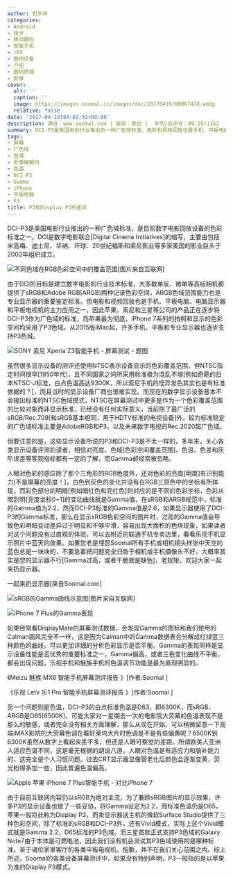 ```yaml
---
author: 农步祥
categories:
- Android
- 技术
- 移动数码
- 智能手机
- iOS
- 数码设备
- 介绍
- 数码终端
- 影像
cover:
  alt: ''
  caption: ''
  image: https://images.soomal.cc/images/doc/20170419/00067478.webp
  relative: false
date: '2017-04-19T04:02:42+08:00'
description: 源自：www.soomal.com | 版权：原创 |  平均/总评分：09.29/1152
summary: DCI-P3是美国电影行业推出的一种广色域标准，电影和视频回放也是手机、平板电脑、电脑显示器和平板电视机的主力应用之一，因此苹果、索尼和三星等公司的各类显示产品正在逐步将DCI-P3作为广色域的标准。但要注意的是，这些显示设备的P3和DCI-P3标准是不太一样的。
tags:
- 屏幕
- 广色域
- 色域
- 影像编解码
- 色温
- DCI-P3
- Gamma
- iPhone
- 平板电脑
- P3
title: P3和Display P3的差异
---
```


DCI-P3是美国电影行业推出的一种广色域标准，是目前数字电影回放设备的色彩标准之一。DCI是数字电影联合[Digital Cinema Initiatives]的缩写，主要由包括米高梅、迪士尼、华纳、环球、20世纪福斯和索尼影业等多家美国的影业巨头于2002年组织成立。



![不同色域在RGB色彩空间中的覆盖范围[图片来自互联网]](https://images.soomal.cc/images/doc/20170419/00067475.webp)



由于DCI的目标是建立数字电影的行业技术标准，大多数单反、微单等高级相机都提供了sRGB和Adobe RGB[ARGB]两种记录色彩空间，ARGB色域范围能力也是专业显示器的重要鉴定标准。但电影和视频回放也是手机、平板电脑、电脑显示器和平板电视机的主力应用之一，因此苹果、索尼和三星等公司的产品正在逐步将DCI-P3作为广色域的标准，而苹果最为彻底，iPhone 7系列的拍照和显示的色彩空间均采用了P3色域。从2015版iMac起，许多手机、平板和专业显示器也逐步支持P3色域。



![SONY 索尼 Xperia Z3智能手机 - 屏幕测试 - 题图](https://images.soomal.cc/images/doc/20150108/00048680_01.webp)



虽然很多显示设备的测评还使用NTSC表示设备显示的色彩覆盖范围，但NTSC指定时间很早[1950年代]，且不同国家之间所采用标准极为混乱不堪[例如奇葩的日本NTSC-J标准，白点色温高达9300K，所以索尼手机的怪异发色其实也是有标准依据的？]，而且当时的显示设备厂商也很难实现。而现在的数字显示设备基本不会输出标准的NTSC色域模式，NTSC在屏幕测试中更多是作为一个色彩覆盖范围的比较对象而非显示标准，已经没有任何实际意义，当前除了最广泛的sRGB/Rec.709[和sRGB基本相同，用于HDTV标准的电视设备]外，较为标准稳定的广色域标准主要是AdobeRGB和P3，以及未来数字电视的Rec.2020超广色域。



但要注意的是，这些显示设备所说的P3和DCI-P3是不太一样的，多年来，关心各类显示设备评测的读者，相信对亮度、色域[色彩空间覆盖范围]、色温、色差和灰阶误差等客观指标都有一定的了解，而Gamma却经常被忽略。



人眼对色彩的感应除了那个三角形的RGB色度外，还对色彩的亮度[明度]有识别能力[不是屏幕的亮度！]，白色到灰色的变化并没有在RGB三原色中的坐标有所体现，而彩色部分的明暗[例如暗红色和亮红色]则对应的是不同的色彩坐标，色彩从暗到明[亮度坐标0~1]的变动曲线就是Gamma值，在sRGB和ARGB规范中，标准的Gamma值为2.2，然而DCI-P3标准的Gamma值是2.6，如果显示器使用了DCI-P3的Gamma标准，那么在显示sRGB色彩空间的图片时，过高的Gamma值会导致色彩明暗变动差异过于明显和不够平滑，容易出现大面积的色块现象，如果读者对这个问题没有过直观的体验，可以去附近的联通手机专卖店里，看看乐视手机显示照片中蓝天的效果。如果您老是埋怨Soomal所有手机或相机镜头样张中天空的蓝色总是一块块的，不要急着把问题完全归咎于相机或手机摄像头不好，大概率其实是您的显示器不行[Gamma过高，或者干脆就是缺色]，老规矩，欢迎大家一起来扔显示器。



一起来扔显示器[来自Soomal.com]



![sRGB的Gamma曲线示意图[图片来自互联网]](https://images.soomal.cc/images/doc/20170419/00067476_01.webp)



![iPhone 7 Plus的Gamma表现](https://images.soomal.cc/images/doc/20170419/00067477_01.webp)



如果经常看DisplayMate的屏幕测试数据，会发现Gamma的图标和我们使用的Calman画风完全不一样，这是因为Calman中的Gamma数据表会分解成红绿蓝三种颜色的曲线，可以更加详细的分析色彩显示是否平衡。Gamma的表现同样是显示设备性能是否优秀的重要标准之一，Gamma偏高，或者三色变化曲线不平衡，都会出现问题，乐视手机和魅族手机的色温调节功能是最为直观明显的。



《Meizu 魅族 MX6 智能手机屏幕测评报告 》[作者:Soomal ]

《乐视 Letv 乐1 Pro 智能手机屏幕测评报告 》[作者:Soomal ]



另一个问题则是色温，DCI-P3的白点标准色温是D63，即6300K，而sRGB、ARGB是D65[6500K]，可能大家对一星期去一次的电影院大荧幕的色温表现不是那么的敏感，或者完全没有相关方面理解，那么从现在开始，可以稍微留意一下高端iMAX影院的大荧幕色调在看好莱坞大片时色调是不是有些偏黄呢？6500K到6300K虽然从数字上看起来差不多，但还是人眼可察觉的差距。所谓欧美人亚洲人适应色温不同，这是毫无根据的胡说八道，人眼对色温是有适应力和脑补能力的，这完全是个人习惯问题。过去CRT显示器显像管老化后颜色会逐渐变黄，荧光粉得多加一些，因此普遍色温偏高。



![Apple 苹果 iPhone 7 Plus智能手机 - 对比iPhone 7](https://images.soomal.cc/images/doc/20161015/00063778.webp)



由于目前互联网内容仍以sRGB为绝对主流，为了兼顾sRGB图片的显示效果，许多P3的显示设备也做了一些妥协，将Gamma设定为2.2，而标准色温仍是D65，苹果一般将此称为Display P3，而卖显示器送主机的微软Surface Studio提供了三种色彩空间，除了标准的sRGB和DCI-P3外，还有Vivid模式，实际上这个Vivid模式就是Gamma 2.2，D65标准的P3色域。而三星首款正式支持P3色域的Galaxy Note7由于本体是可燃电池，因此我们没有机会测试其P3色域使用的是哪种标准。至于诸位家里客厅的各类平板电视机，抱歉，并不在我们关心范围之内。综上所述，Soomal的各类设备屏幕测评中，如果没有特别声明，P3一般指的是以苹果为准的Display P3模式。